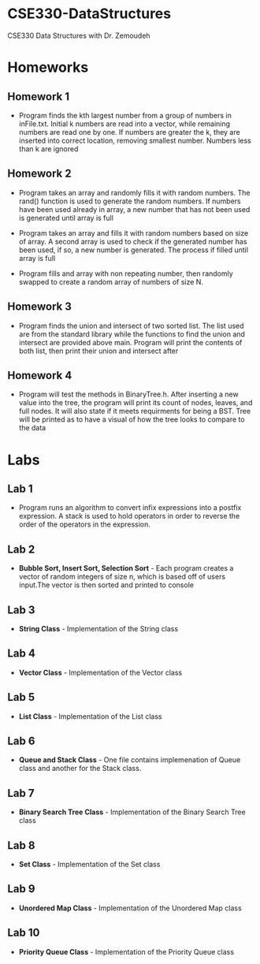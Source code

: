 # CSE330-DataStructures
CSE330 Data Structures
with Dr. Zemoudeh

# Homeworks

## Homework 1
* Program finds the kth largest number from a group of numbers in 
inFile.txt. Initial k numbers are read into a vector, while remaining numbers
are read one by one. If numbers are greater the k, they are inserted into
correct location, removing smallest number. Numbers less than k are ignored

## Homework 2
* Program takes an array and randomly fills it with random numbers. The rand() 
function is used to generate the random numbers. If numbers have been used already
in array, a new number that has not been used is generated until array is full

* Program takes an array and fills it with random numbers based on size of array.
A second array is used to check if the generated number has been used, if so, a new
number is generated. The process if filled until array is full

* Program fills and array with non repeating number, then randomly swapped to 
create a random array of numbers of size N.

## Homework 3
* Program finds the union and intersect of two sorted list. The list used are from the
standard library while the functions to find the union and intersect are provided above main.
Program will print the contents of both list, then print their union and intersect after

## Homework 4
* Program will test the methods in BinaryTree.h. After inserting a new value into
the tree, the program will print its count of nodes, leaves, and full nodes. It will
also state if it meets requirments for being a BST. Tree will be printed as to have
a visual of how the tree looks to compare to the data

# Labs

## Lab 1
* Program runs an algorithm to convert infix expressions into a postfix expression.
A stack is used to hold operators in order to reverse the order of the operators in 
the expression.

## Lab 2 
* **Bubble Sort, Insert Sort, Selection Sort** - Each program creates a vector of random integers of size n, which is based 
off of users input.The vector is then sorted and printed to console 

## Lab 3
* **String Class** - Implementation of the String class

## Lab 4
* **Vector Class** - Implementation of the Vector class

## Lab 5
* **List Class** - Implementation of the List class

## Lab 6
* **Queue and Stack Class** - One file contains implemenation of Queue class and another for the Stack class.

## Lab 7
* **Binary Search Tree Class** - Implementation of the Binary Search Tree class

## Lab 8
* **Set Class** - Implementation of the Set class

## Lab 9
* **Unordered Map Class** - Implementation of the Unordered Map class

## Lab 10
* **Priority Queue Class** - Implementation of the Priority Queue class
